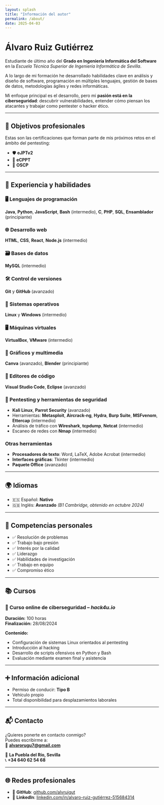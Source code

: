 ```yaml
---
layout: splash
title: "Información del autor"
permalink: /about/
date: 2025-04-03
---
```


# Álvaro Ruiz Gutiérrez

Estudiante de último año del **Grado en Ingeniería Informática del Software** en la *Escuela Técnica Superior de Ingeniería Informática de Sevilla*.

A lo largo de mi formación he desarrollado habilidades clave en análisis y diseño de software, programación en múltiples lenguajes, gestión de bases de datos, metodologías ágiles y redes informáticas.

Mi enfoque principal es el desarrollo, pero mi **pasión está en la ciberseguridad**: descubrir vulnerabilidades, entender cómo piensan los atacantes y trabajar como pentester o hacker ético.

---

## 🎯 Objetivos profesionales

Estas son las certificaciones que forman parte de mis próximos retos en el ámbito del pentesting:

- 🛡️ **eJPTv2**   
- 🔐 **eCPPT**   
- 🎯 **OSCP** 

---

## 💼 Experiencia y habilidades

### 🖥️ Lenguajes de programación
**Java**, **Python**, **JavaScript**, **Bash** (intermedio), **C**, **PHP**, **SQL**, **Ensamblador** (principiante)

### 🌐 Desarrollo web
**HTML**, **CSS**, **React**, **Node.js** (intermedio)

### 🗃️ Bases de datos
**MySQL** (intermedio)

### 🛠️ Control de versiones
**Git** y **GitHub** (avanzado)

### 🧠 Sistemas operativos
**Linux** y **Windows** (intermedio)

### 🖥️ Máquinas virtuales
**VirtualBox**, **VMware** (intermedio)

### 🎨 Gráficos y multimedia
**Canva** (avanzado), **Blender** (principiante)

### 📝 Editores de código
**Visual Studio Code**, **Eclipse** (avanzado)

### 🔐 Pentesting y herramientas de seguridad
- **Kali Linux**, **Parrot Security** (avanzado)
- Herramientas: **Metasploit**, **Aircrack-ng**, **Hydra**, **Burp Suite**, **MSFvenom**, **Ettercap** (intermedio)
- Análisis de tráfico con **Wireshark**, **tcpdump**, **Netcat** (intermedio)
- Escaneo de redes con **Nmap** (intermedio)

###  Otras herramientas
- **Procesadores de texto**: Word, LaTeX, Adobe Acrobat (intermedio)  
- **Interfaces gráficas**: Tkinter (intermedio)  
- **Paquete Office** (avanzado)

---

## 🌍 Idiomas

- 🇪🇸 Español: **Nativo**  
- 🇬🇧 Inglés: **Avanzado** *(B1 Cambridge, obtenido en octubre 2024)*

---

## 🧠 Competencias personales

- ✅ Resolución de problemas  
- ✅ Trabajo bajo presión  
- ✅ Interés por la calidad  
- ✅ Liderazgo  
- ✅ Habilidades de investigación  
- ✅ Trabajo en equipo  
- ✅ Compromiso ético

---

## 📚 Cursos

### 🔸 Curso online de ciberseguridad – *hack4u.io*

**Duración:** 100 horas  
**Finalización:** 28/08/2024

**Contenido:**
- Configuración de sistemas Linux orientados al pentesting  
- Introducción al hacking  
- Desarrollo de scripts ofensivos en Python y Bash  
- Evaluación mediante examen final y asistencia

---

## ➕ Información adicional

-  Permiso de conducir: **Tipo B**  
-  Vehículo propio  
-  Total disponibilidad para desplazamientos laborales

---

## 📬 Contacto

¿Quieres ponerte en contacto conmigo?  
Puedes escribirme a:  
📧 **[alvarorugu7@gmail.com](mailto:alvarorugu7@gmail.com)**

📍 **La Puebla del Río, Sevilla**  
📞 **+34 640 62 54 68**

---

## 🌐 Redes profesionales

- 🔗 **GitHub**: [github.com/alvruigut](https://github.com/alvruigut)  
- 💼 **LinkedIn**: [linkedin.com/in/alvaro-ruiz-gutiérrez-515684314](https://www.linkedin.com/in/alvaro-ruiz-guti%C3%A9rrez-515684314/)
